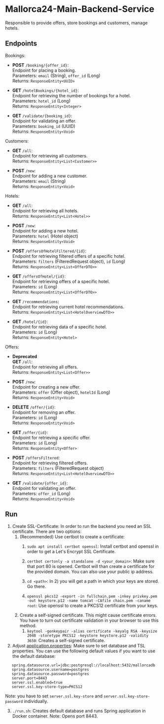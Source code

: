 # Mallorca24-Main-Backend-Service

Responsible to provide offers, store bookings and customers, manage hotels. 

## Endpoints

Bookings:
- **POST** `/booking/{offer_id}`:  
  Endpoint for placing a booking.  
  Parameters: `email` (String), `offer_id` (Long)  
  Returns: `ResponseEntity<UUID>`

- **GET** `/hotelBookings/{hotel_id}`:  
  Endpoint for retrieving the number of bookings for a hotel.  
  Parameters: `hotel_id` (Long)  
  Returns: `ResponseEntity<Integer>`

- **GET** `/validate/{booking_id}`:  
  Endpoint for validating an offer.  
  Parameters: `booking_id` (UUID)  
  Returns: `ResponseEntity<Void>`

Customers:
- **GET** `/all`:  
  Endpoint for retrieving all customers.  
  Returns: `ResponseEntity<List<Customer>>`

- **POST** `/new`:  
  Endpoint for adding a new customer.  
  Parameters: `email` (String)  
  Returns: `ResponseEntity<Void>`

Hotels:
- **GET** `/all`:  
  Endpoint for retrieving all hotels.  
  Returns: `ResponseEntity<List<Hotel>>`

- **POST** `/new`:  
  Endpoint for adding a new hotel.  
  Parameters: `hotel` (Hotel object)  
  Returns: `ResponseEntity<Void>`

- **POST** `/offersOfHotelFiltered/{id}`:  
  Endpoint for retrieving filtered offers of a specific hotel.  
  Parameters: `filters` (FilteredRequest object), `id` (Long)  
  Returns: `ResponseEntity<List<OfferDTO>>`

- **GET** `/offersOfHotel/{id}`:  
  Endpoint for retrieving offers of a specific hotel.  
  Parameters: `id` (Long)  
  Returns: `ResponseEntity<List<OfferDTO>>`

- **GET** `/recommendations`:  
  Endpoint for retrieving current hotel recommendations.  
  Returns: `ResponseEntity<List<HotelOverviewDTO>>`

- **GET** `/hotel/{id}`:  
  Endpoint for retrieving data of a specific hotel.  
  Parameters: `id` (Long)  
  Returns: `ResponseEntity<Hotel>`

Offers:
- **Deprecated**  
  **GET** `/all`:  
  Endpoint for retrieving all offers.  
  Returns: `ResponseEntity<List<Offer>>`

- **POST** `/new`:  
  Endpoint for creating a new offer.  
  Parameters: `offer` (Offer object), `hotelId` (Long)  
  Returns: `ResponseEntity<Void>`

- **DELETE** `/offer/{id}`:  
  Endpoint for removing an offer.  
  Parameters: `id` (Long)  
  Returns: `ResponseEntity<Void>`

- **GET** `/offer/{id}`:  
  Endpoint for retrieving a specific offer.  
  Parameters: `id` (Long)  
  Returns: `ResponseEntity<Offer>`

- **POST** `/offersFiltered`:  
  Endpoint for retrieving filtered offers.  
  Parameters: `filters` (FilteredRequest object)  
  Returns: `ResponseEntity<List<HotelOverviewDTO>>`

- **GET** `/validate/{offer_id}`:  
  Endpoint for validating an offer.  
  Parameters: `offer_id` (Long)  
  Returns: `ResponseEntity<Void>`


## Run

1) Create SSL-Certificate: In order to run the backend you need an SSL certificate. There are two options:
   1) (Recommended) Use certbot to create a certificate: 
      1) `sudo apt install certbot openssl`: Install certbot and openssl in order to get a Let's Encrypt SSL Certificate.
      2) `certbot certonly -a standalone -d <your_domain>`: Make sure that port 80 is opened. Certbot will than create a certificate for the provided domain. You can also use your public ip address.
      3) `cd <path>`: In 2) you will get a path in which your keys are stored. Go there.

      4) `openssl pkcs12 -export -in fullchain.pem -inkey privkey.pem -out keystore.p12 -name tomcat -CAfile chain.pem -caname root`: Use openssl to create a PKCS12 certificate from your keys.
   2) Create a self-signed certificate. This might cause certificate errors. You have to turn out certificate validation in your browser to use this method. 
      1) `keytool -genkeypair -alias certificate -keyalg RSA -keysize 2048 -storetype PKCS12 -keystore keystore.p12 -validity 3650`: Creates a self-signed certificate. 
2) Adjust [application.properties](https://github.com/florianfoerg/mallorca24/blob/master/server/mallorca-service/src/main/resources/application.properties): Make sure to set database and TSL properties. 
You can use the following default values if you want to use the default database: 
```
   spring.datasource.url=jdbc:postgresql://localhost:5432/mallorcadb
   spring.datasource.username=postgres
   spring.datasource.password=postgres
   server.port=8443
   server.ssl.enabled=true
   server.ssl.key-store-type=PKCS12
```
Note: you have to set `server.ssl.key-store` and `server.ssl.key-store-password` individually.

3) `./run.sh`: Creates default database and runs Spring application in Docker container. Note: Opens port 8443.